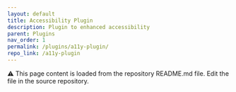 ```yaml
---
layout: default
title: Accessibility Plugin
description: Plugin to enhanced accessibility
parent: Plugins
nav_order: 1
permalink: /plugins/a11y-plugin/
repo_link: /a11y-plugin
---
```


⚠️ This page content is loaded from the repository README.md file. Edit the file in the source repository. 

